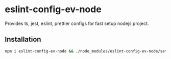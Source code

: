 # eslint-config-ev-node

Provides ts, jest, eslint, prettier configs for fast setup nodejs project.

## Installation

```bash
npm i eslint-config-ev-node && ./node_modules/eslint-config-ev-node/setup.sh
```
